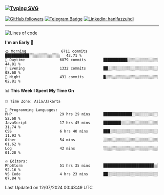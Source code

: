 ### [![Typing SVG](https://readme-typing-svg.herokuapp.com?font=lato&size=22&lines=Hi+There+👋)](https://git.io/typing-svg) 

[![GitHub followers](https://img.shields.io/github/followers/hanifazzuhdi?label=Follow&style=social)](https://github.com/hanifazzuhdi/?tab=follow) 
[![Telegram Badge](https://img.shields.io/badge/-hanif0198-blue?style=social&logo=telegram&link=https://www.t.me/hanif0198/)](https://www.t.me/hanif0198/) 
[![Linkedin: hanifazzuhdi](https://img.shields.io/badge/-hanifazzuhdi-blue?style=flat-square&logo=Linkedin&logoColor=white&link=https://www.linkedin.com/in/hanif-az-zuhdi-69688019b/)](https://www.linkedin.com/in/hanif-az-zuhdi-69688019b/) 

<hr/>

<!--START_SECTION:waka-->
![Lines of code](https://img.shields.io/badge/From%20Hello%20World%20I%27ve%20Written-59.6%20million%20lines%20of%20code-blue)

**I'm an Early 🐤** 

```text
🌞 Morning                6711 commits        ███████████░░░░░░░░░░░░░░   43.71 % 
🌆 Daytime                6879 commits        ███████████░░░░░░░░░░░░░░   44.81 % 
🌃 Evening                1332 commits        ██░░░░░░░░░░░░░░░░░░░░░░░   08.68 % 
🌙 Night                  431 commits         █░░░░░░░░░░░░░░░░░░░░░░░░   02.81 % 
```


📊 **This Week I Spent My Time On** 

```text
🕑︎ Time Zone: Asia/Jakarta

💬 Programming Languages: 
PHP                      29 hrs 29 mins      █████████████░░░░░░░░░░░░   52.68 % 
JavaScript               17 hrs 45 mins      ████████░░░░░░░░░░░░░░░░░   31.74 % 
CSS                      6 hrs 40 mins       ███░░░░░░░░░░░░░░░░░░░░░░   11.93 % 
Other                    54 mins             ░░░░░░░░░░░░░░░░░░░░░░░░░   01.62 % 
Log                      42 mins             ░░░░░░░░░░░░░░░░░░░░░░░░░   01.28 % 

🔥 Editors: 
PhpStorm                 51 hrs 35 mins      ███████████████████████░░   92.16 % 
VS Code                  4 hrs 23 mins       ██░░░░░░░░░░░░░░░░░░░░░░░   07.84 % 
```


 Last Updated on 12/07/2024 00:43:49 UTC
<!--END_SECTION:waka-->
